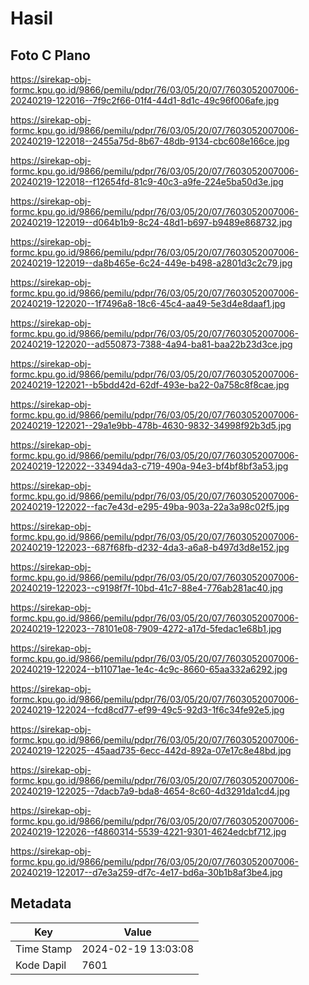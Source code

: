 # Hasil

## Foto C Plano

https://sirekap-obj-formc.kpu.go.id/9866/pemilu/pdpr/76/03/05/20/07/7603052007006-20240219-122016--7f9c2f66-01f4-44d1-8d1c-49c96f006afe.jpg

https://sirekap-obj-formc.kpu.go.id/9866/pemilu/pdpr/76/03/05/20/07/7603052007006-20240219-122018--2455a75d-8b67-48db-9134-cbc608e166ce.jpg

https://sirekap-obj-formc.kpu.go.id/9866/pemilu/pdpr/76/03/05/20/07/7603052007006-20240219-122018--f12654fd-81c9-40c3-a9fe-224e5ba50d3e.jpg

https://sirekap-obj-formc.kpu.go.id/9866/pemilu/pdpr/76/03/05/20/07/7603052007006-20240219-122019--d064b1b9-8c24-48d1-b697-b9489e868732.jpg

https://sirekap-obj-formc.kpu.go.id/9866/pemilu/pdpr/76/03/05/20/07/7603052007006-20240219-122019--da8b465e-6c24-449e-b498-a2801d3c2c79.jpg

https://sirekap-obj-formc.kpu.go.id/9866/pemilu/pdpr/76/03/05/20/07/7603052007006-20240219-122020--1f7496a8-18c6-45c4-aa49-5e3d4e8daaf1.jpg

https://sirekap-obj-formc.kpu.go.id/9866/pemilu/pdpr/76/03/05/20/07/7603052007006-20240219-122020--ad550873-7388-4a94-ba81-baa22b23d3ce.jpg

https://sirekap-obj-formc.kpu.go.id/9866/pemilu/pdpr/76/03/05/20/07/7603052007006-20240219-122021--b5bdd42d-62df-493e-ba22-0a758c8f8cae.jpg

https://sirekap-obj-formc.kpu.go.id/9866/pemilu/pdpr/76/03/05/20/07/7603052007006-20240219-122021--29a1e9bb-478b-4630-9832-34998f92b3d5.jpg

https://sirekap-obj-formc.kpu.go.id/9866/pemilu/pdpr/76/03/05/20/07/7603052007006-20240219-122022--33494da3-c719-490a-94e3-bf4bf8bf3a53.jpg

https://sirekap-obj-formc.kpu.go.id/9866/pemilu/pdpr/76/03/05/20/07/7603052007006-20240219-122022--fac7e43d-e295-49ba-903a-22a3a98c02f5.jpg

https://sirekap-obj-formc.kpu.go.id/9866/pemilu/pdpr/76/03/05/20/07/7603052007006-20240219-122023--687f68fb-d232-4da3-a6a8-b497d3d8e152.jpg

https://sirekap-obj-formc.kpu.go.id/9866/pemilu/pdpr/76/03/05/20/07/7603052007006-20240219-122023--c9198f7f-10bd-41c7-88e4-776ab281ac40.jpg

https://sirekap-obj-formc.kpu.go.id/9866/pemilu/pdpr/76/03/05/20/07/7603052007006-20240219-122023--78101e08-7909-4272-a17d-5fedac1e68b1.jpg

https://sirekap-obj-formc.kpu.go.id/9866/pemilu/pdpr/76/03/05/20/07/7603052007006-20240219-122024--b11071ae-1e4c-4c9c-8660-65aa332a6292.jpg

https://sirekap-obj-formc.kpu.go.id/9866/pemilu/pdpr/76/03/05/20/07/7603052007006-20240219-122024--fcd8cd77-ef99-49c5-92d3-1f6c34fe92e5.jpg

https://sirekap-obj-formc.kpu.go.id/9866/pemilu/pdpr/76/03/05/20/07/7603052007006-20240219-122025--45aad735-6ecc-442d-892a-07e17c8e48bd.jpg

https://sirekap-obj-formc.kpu.go.id/9866/pemilu/pdpr/76/03/05/20/07/7603052007006-20240219-122025--7dacb7a9-bda8-4654-8c60-4d3291da1cd4.jpg

https://sirekap-obj-formc.kpu.go.id/9866/pemilu/pdpr/76/03/05/20/07/7603052007006-20240219-122026--f4860314-5539-4221-9301-4624edcbf712.jpg

https://sirekap-obj-formc.kpu.go.id/9866/pemilu/pdpr/76/03/05/20/07/7603052007006-20240219-122017--d7e3a259-df7c-4e17-bd6a-30b1b8af3be4.jpg


## Metadata

| Key        | Value               |
| ---------- | ------------------- |
| Time Stamp | 2024-02-19 13:03:08 |
| Kode Dapil | 7601                |



